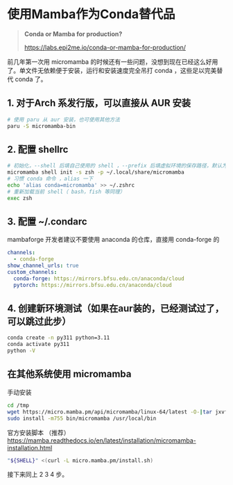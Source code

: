 # 使用Mamba作为Conda替代品

> **Conda or Mamba for production?**
>
> https://labs.epi2me.io/conda-or-mamba-for-production/

前几年第一次用 micromamba 的时候还有一些问题，没想到现在已经这么好用了。单文件无依赖便于安装，运行和安装速度完全吊打 conda ，这些足以完美替代 conda 了。

## 1. 对于Arch 系发行版，可以直接从 AUR 安装

```bash
# 使用 paru 从 aur 安装，也可使用其他方法
paru -S micromamba-bin
```

## 2. 配置 shellrc

```bash
# 初始化，--shell 后填自己使用的 shell ，--prefix 后填虚拟环境的保存路径，默认为 ~/micromamba
micromamba shell init -s zsh -p ~/.local/share/micromamba
# 习惯 conda 命令 ，alias 一下
echo 'alias conda=micromamba' >> ~/.zshrc
# 重新加载当前 shell（ bash，fish 等同理）
exec zsh
```

## 3. 配置 ~/.condarc

mambaforge 开发者建议不要使用 anaconda 的仓库，直接用 conda-forge 的

```yaml
channels:
  - conda-forge
show_channel_urls: true
custom_channels:
  conda-forge: https://mirrors.bfsu.edu.cn/anaconda/cloud
  pytorch: https://mirrors.bfsu.edu.cn/anaconda/cloud
```

## 4. 创建新环境测试（如果在aur装的，已经测试过了，可以跳过此步）

```bash
conda create -n py311 python=3.11
conda activate py311
python -V
```

## 在其他系统使用 micromamba

手动安装
```bash
cd /tmp
wget https://micro.mamba.pm/api/micromamba/linux-64/latest -O-|tar jxvf - bin/micromamba
sudo install -m755 bin/micromamba /usr/local/bin
```

官方安装脚本 （推荐）
https://mamba.readthedocs.io/en/latest/installation/micromamba-installation.html
```bash
"${SHELL}" <(curl -L micro.mamba.pm/install.sh)
```

接下来同上 2 3 4 步。
